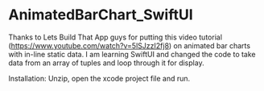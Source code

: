 # AnimatedBarChart_SwiftUI

Thanks to Lets Build That App guys for putting this video tutorial (https://www.youtube.com/watch?v=5lSJzzI2fj8) on animated bar charts with in-line static data. 
I am learning SwiftUI and changed the code to take data from an array of tuples and loop through it for display.

Installation: Unzip, open the xcode project file and run. 
